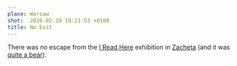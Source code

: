 ```yaml
---
place: Warsaw
shot:  2016-02-19 19:21:53 +0100
title: No Exit
---
```


There was no escape from the [I Read Here](http://zacheta.art.pl/en/wystawy/tu-czy-tam) exhibition in [Zachęta](https://en.wikipedia.org/wiki/Zach%C4%99ta) (and it was [quite a bear](http://zacheta.art.pl/en/wystawy/tu-czy-tam?galeria=9)).
